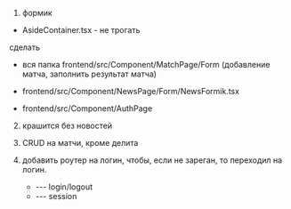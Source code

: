 1) формик
- AsideContainer.tsx - не трогать

сделать 
- вся папка frontend/src/Component/MatchPage/Form 
(добавление матча, заполнить результат матча)
  
- frontend/src/Component/NewsPage/Form/NewsFormik.tsx

- frontend/src/Component/AuthPage

2) крашится без новостей
   
3) CRUD  на матчи, кроме делита

4) добавить роутер на логин, чтобы, если не зареган, то переходил на логин.
   * --- login/logout
   * --- session


